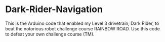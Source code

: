 # Dark-Rider-Navigation
This is the Arduino code that enabled my Level 3 drivetrain, Dark Rider, to beat the notorious robot challenge course RAINBOW ROAD. Use this code to defeat your own challenge course (TM).
